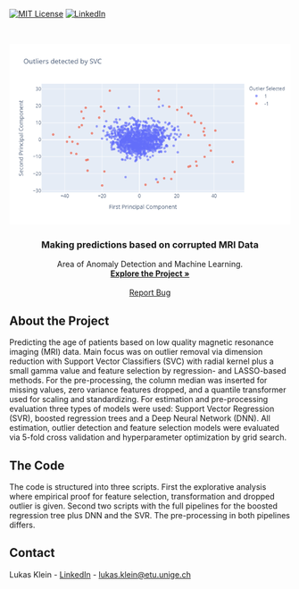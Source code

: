 [![MIT License][license-shield]][license-url]
[![LinkedIn][linkedin-shield]][linkedin-url]



<!-- PROJECT LOGO -->
<br />
<p align="center">
  <a href="https://github.com/lukaskln/Making-predictions-based-on-highly-corrupted-MRI-data">
    <img src="https://github.com/lukaskln/Making-predictions-based-on-highly-corrupted-MRI-data/blob/main/Graphics/OutliersSVC.png" alt="Logo" width="600">
  </a>

  <h3 align="center">Making predictions based on corrupted MRI Data</h3>

  <p align="center">
    Area of Anomaly Detection and Machine Learning.
    <br />
    <a href="https://github.com/lukaskln/Making-predictions-based-on-highly-corrupted-MRI-data"><strong>Explore the Project »</strong></a>
    <br />
    <br />
    <a href="https://github.com/lukaskln/Making-predictions-based-on-highly-corrupted-MRI-data/issues">Report Bug</a>
  </p>
</p>

## About the Project

Predicting the age of patients based on low quality magnetic resonance imaging (MRI) data. Main focus was on outlier removal via dimension reduction with Support Vector Classifiers (SVC) with radial kernel plus a small gamma value and feature selection by regression- and LASSO-based methods. For the pre-processing, the column median was inserted for missing values, zero variance features dropped, and a quantile transformer used for scaling and standardizing. For estimation and pre-processing evaluation three types of models were used: Support Vector Regression (SVR), boosted regression trees and a Deep Neural Network (DNN). All estimation, outlier detection and feature selection models were evaluated via 5-fold cross validation and hyperparameter optimization by grid search.

## The Code 

The code is structured into three scripts. First the explorative analysis where empirical proof for feature selection, transformation and dropped outlier is given. Second two scripts with the full pipelines for the boosted regression tree plus DNN and the SVR. The pre-processing in both pipelines differs.

## Contact

Lukas Klein - [LinkedIn](https://www.linkedin.com/in/lukasklein1/) - lukas.klein@etu.unige.ch

<!-- MARKDOWN LINKS & IMAGES -->
<!-- https://www.markdownguide.org/basic-syntax/#reference-style-links -->
[license-shield]: https://img.shields.io/github/license/othneildrew/Best-README-Template.svg?style=flat-square
[license-url]: https://github.com/lukaskln/Making-predictions-based-on-highly-corrupted-MRI-data/blob/master/LICENSE.txt
[linkedin-shield]: https://img.shields.io/badge/-LinkedIn-black.svg?style=flat-square&logo=linkedin&colorB=555
[linkedin-url]: https://www.linkedin.com/in/lukasklein1/
